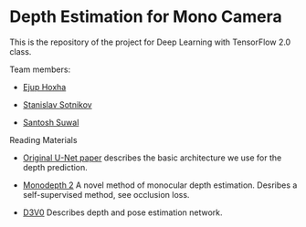 # Depth Estimation for Mono Camera
This is the repository of the project for Deep Learning with TensorFlow 2.0 class.

Team members:

- [Ejup Hoxha](https://github.com/ehoxha91)

- [Stanislav Sotnikov](https://github.com/stansotn)

- [Santosh Suwal]( )


Reading Materials

- [Original U-Net paper](https://arxiv.org/pdf/1505.04597.pdf) describes the basic architecture we use for 
  the depth prediction.
    
- [Monodepth 2](https://arxiv.org/pdf/1806.01260.pdf) A novel method of monocular depth estimation.
Desribes a self-supervised method, see occlusion loss.
  
- [D3V0](https://arxiv.org/pdf/2003.01060.pdf) Describes depth and pose estimation network.


